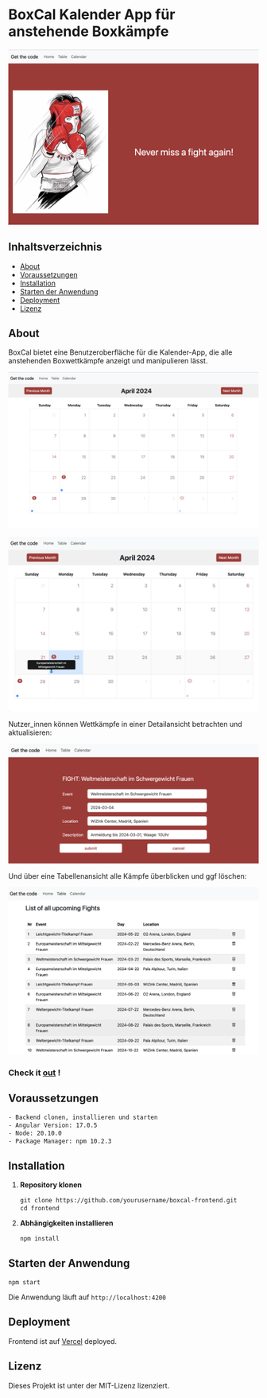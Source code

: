 
# BoxCal Kalender App für anstehende Boxkämpfe

![home](https://github.com/LuNa-coder-code/frontend/blob/main/readmeimages/homebox.png)

## Inhaltsverzeichnis

- [About](#about)
- [Voraussetzungen](#voraussetzungen)
- [Installation](#installation)
- [Starten der Anwendung](#starten-der-anwendung)
- [Deployment](#deployment)
- [Lizenz](#lizenz)

## About

 BoxCal bietet eine Benutzeroberfläche für die Kalender-App, die alle anstehenden Boxwettkämpfe anzeigt und manipulieren lässt. 


![calbox](https://github.com/LuNa-coder-code/frontend/blob/main/readmeimages/calbox.png)

![calboxevent](https://github.com/LuNa-coder-code/frontend/blob/main/readmeimages/calboxevent.png)


Nutzer_innen können Wettkämpfe in einer Detailansicht betrachten und aktualisieren:

![calboxupdate](https://github.com/LuNa-coder-code/frontend/blob/main/readmeimages/calboxupdate.png)

Und über eine Tabellenansicht alle Kämpfe überblicken und ggf löschen:

![calboxtable](https://github.com/LuNa-coder-code/frontend/blob/main/readmeimages/calboxtable.png)


### Check it [out](!!LINK!!) !



## Voraussetzungen


    - Backend clonen, installieren und starten
    - Angular Version: 17.0.5
    - Node: 20.10.0
    - Package Manager: npm 10.2.3


## Installation

1. **Repository klonen**

   ```
   git clone https://github.com/yourusername/boxcal-frontend.git
   cd frontend
   ```

2. **Abhängigkeiten installieren**

   ```
   npm install
   ```

## Starten der Anwendung

```
npm start
```

Die Anwendung läuft auf `http://localhost:4200`

## Deployment

Frontend ist auf [Vercel](https://vercel.com) deployed. 

## Lizenz

Dieses Projekt ist unter der MIT-Lizenz lizenziert.